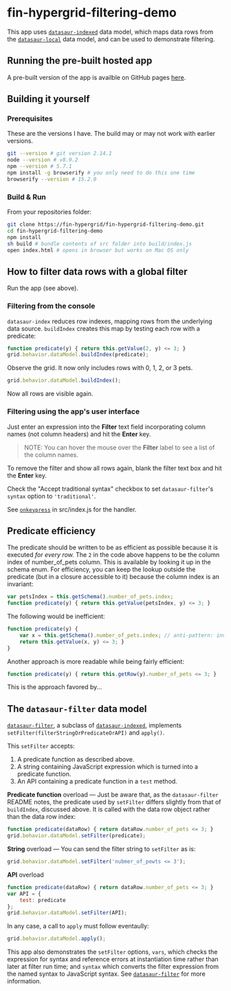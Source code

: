 # fin-hypergrid-filtering-demo

This app uses [`datasaur-indexed`](https://github.com/fin-hypergrid/datasaur-indexed) data model, which maps data rows from the [`datasaur-local`](https://github.com/fin-hypergrid/datasaur-indexed) data model, and can be used to demonstrate filtering.

## Running the pre-built hosted app

A pre-built version of the app is availble on GitHub pages [here](https://fin-hypergrid.github.io/fin-hypergrid-filtering-demo).

## Building it yourself

### Prerequisites
These are the versions I have. The build may or may not work with earlier versions.
```bash
git --version # git version 2.14.1
node --version # v8.9.2
npm --version # 5.7.1
npm install -g browserify # you only need to do this one time
browserify --version # 15.2.0
```

### Build & Run
From your repositories folder:
```bash
git clone https://fin-hypergrid/fin-hypergrid-filtering-demo.git
cd fin-hypergrid-filtering-demo
npm install
sh build # bundle contents of src folder into build/index.js
open index.html # opens in browser but works on Mac OS only
```

## How to filter data rows with a global filter

Run the app (see above).

### Filtering from the console
`datasaur-index` reduces row indexes, mapping rows from the underlying data source. `buildIndex` creates this map by testing each row with a predicate:
```js
function predicate(y) { return this.getValue(2, y) <= 3; }
grid.behavior.dataModel.buildIndex(predicate);
```
Observe the grid. It now only includes rows with 0, 1, 2, or 3 pets.
```js
grid.behavior.dataModel.buildIndex();
```
Now all rows are visible again.

### Filtering using the app's user interface

Just enter an expression into the **Filter** text field incorporating column names (not column headers) and hit the **Enter** key.

> NOTE: You can hover the mouse over the **Filter** label to see a list of the column names.

To remove the filter and show all rows again, blank the filter text box and hit the **Enter** key.

Check the "Accept traditional syntax" checkbox to set `datasaur-filter`'s `syntax` option to `'traditional'`.

See [`onkeypress`](https://github.com/fin-hypergrid/fin-hypergrid-filtering-demo/blob/master/src/index.js#L36-L54) in src/index.js for the handler.

## Predicate efficiency

The predicate should be written to be as efficient as possible because it is executed _for every row._ The `2` in the code above happens to be the column index of number_of_pets column. This is available by looking it up in the schema enum. For efficiency, you can keep the lookup outside the predicate (but in a closure accessible to it) because the column index is an invariant:
```js
var petsIndex = this.getSchema().number_of_pets.index;
function predicate(y) { return this.getValue(petsIndex, y) <= 3; }
```
The following would be inefficient:
```js
function predicate(y) {
    var x = this.getSchema().number_of_pets.index; // anti-pattern: invariant needlessly redefined
    return this.getValue(x, y) <= 3; }
}
```
Another approach is more readable while being fairly efficient:
```js
function predicate(y) { return this.getRow(y).number_of_pets <= 3; }
```
This is the approach favored by...

## The `datasaur-filter` data model

[`datasaur-filter`](https://github.com/fin-hypergrid/datasaur-filter), a subclass of [`datasaur-indexed`](https://github.com/fin-hypergrid/datasaur-indexed), implements `setFilter(filterStringOrPredicateOrAPI)` and `apply()`.

This `setFilter` accepts:
1. A predicate function as described above.
2. A string containing JavaScript expression which is turned into a predicate function.
3. An API containing a predicate function in a `test` method.

**Predicate function** overload — Just be aware that, as the `datasaur-filter` README notes, the predicate used by `setFilter` differs slightly from that of `buildIndex`, discussed above. It is called with the data row object rather than the data row index:
```js
function predicate(dataRow) { return dataRow.number_of_pets <= 3; }
grid.behavior.dataModel.setFilter(predicate);
```

**String** overload — You can send the filter string to `setFilter` as is:
```js
grid.behavior.dataModel.setFilter('nubmer_of_pewts <= 3');
```

**API** overload
```js
function predicate(dataRow) { return dataRow.number_of_pets <= 3; }
var API = {
    test: predicate
};
grid.behavior.dataModel.setFilter(API);
```

In any case, a call to `apply` must follow eventaully:
```js
grid.behavior.dataModel.apply();
```

This app also demonstrates the `setFilter` options, `vars`, which checks the expression for syntax and reference errors at instantiation time rather than later at filter run time; and `syntax` which converts the filter expression from the named syntax to JavaScript syntax. See [`datasaur-filter`](https://github.com/datasaur-filter) for more information.
